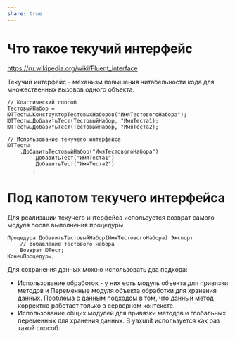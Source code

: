 ```yaml
---
share: true  
---
```

# Что такое текучий интерфейс
https://ru.wikipedia.org/wiki/Fluent_interface

Текучий интерфейс - механизм повышения читабельности кода для множественных вызовов одного объекта.
```bsl
// Классический способ
ТестовыйНабор = ЮТТесты.КонструкторТестовыхНаборов("ИмяТестовогоНабора");
ЮТТесты.ДобавитьТест(ТестовыйНабор, "ИмяТеста1);
ЮТТесты.ДобавитьТест(ТестовыйНабор, "ИмяТеста2);

// Использование текучего интерфейса
ЮТТесты
	.ДобавитьТестовыйНабор("ИмяТестовогоНабора")
		.ДобавитьТест("ИмяТеста1")
		.ДобавитьТест("ИмяТеста2")
		;
```

# Под капотом текучего интерфейса
Для реализации текучего интерфейса используется возврат самого модуля после выполнения процедуры
```bsl
Процедура ДобавитьТестовыйНабор(ИмяТестовогоНабора) Экспорт
	// добавление тестового набора
	Возврат ЮТест;
КонецПроцедуры;
```
Для сохранения данных можно использовать два подхода:
- Использование обработок - у них есть модуль объекта для привязки методов и Переменные модуля объекта обработки для хранения данных. Проблема с данным подходом в том, что данный метод корректно работает только в серверном контексте.
- Использование общих модулей для привязки методов и глобальных переменных для хранения данных. В yaxunit используется как раз такой способ.